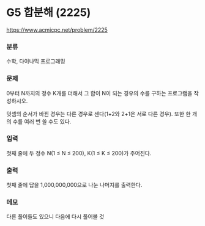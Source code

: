 # G5 합분해 (2225)

https://www.acmicpc.net/problem/2225

### 분류

수학, 다이나믹 프로그래밍

### 문제

0부터 N까지의 정수 K개를 더해서 그 합이 N이 되는 경우의 수를 구하는 프로그램을 작성하시오.

덧셈의 순서가 바뀐 경우는 다른 경우로 센다(1+2와 2+1은 서로 다른 경우). 또한 한 개의 수를 여러 번 쓸 수도 있다.

### 입력 

첫째 줄에 두 정수 N(1 ≤ N ≤ 200), K(1 ≤ K ≤ 200)가 주어진다.

### 출력 

첫째 줄에 답을 1,000,000,000으로 나눈 나머지를 출력한다.

### 메모

다른 풀이들도 있으니 다음에 다시 풀어볼 것